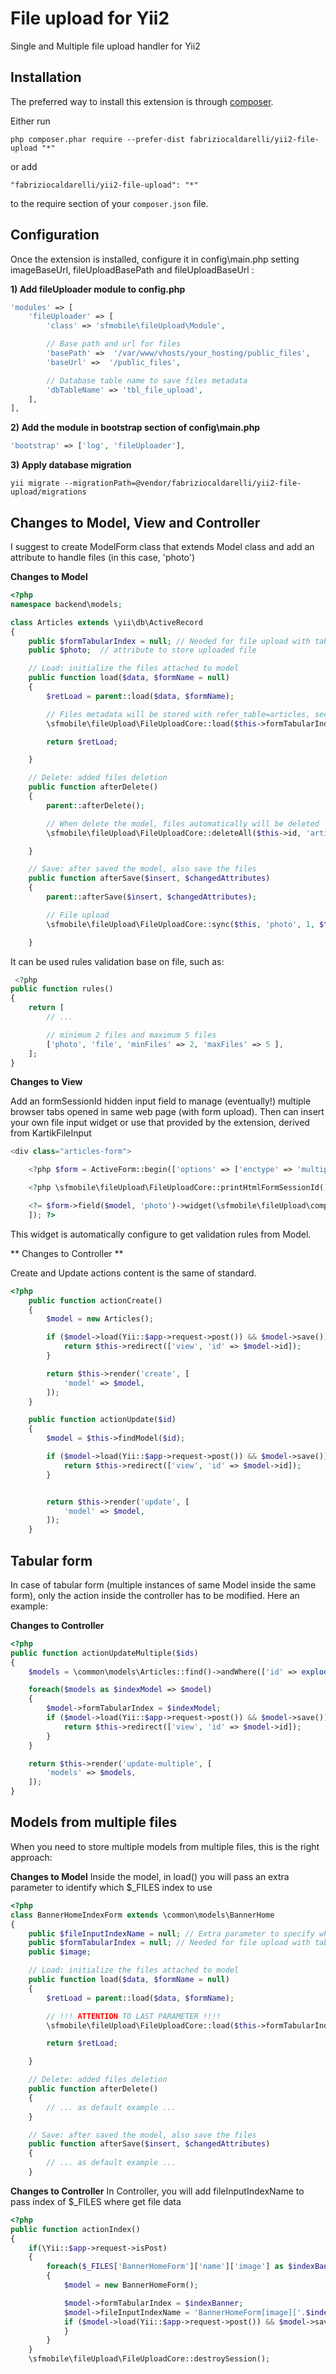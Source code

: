 File upload for Yii2
======================

Single and Multiple file upload handler for Yii2

Installation
------------

The preferred way to install this extension is through [composer](http://getcomposer.org/download/).

Either run

```
php composer.phar require --prefer-dist fabriziocaldarelli/yii2-file-upload "*"
```

or add

```
"fabriziocaldarelli/yii2-file-upload": "*"
```

to the require section of your `composer.json` file.


Configuration
-----

Once the extension is installed, configure it in config\main.php setting imageBaseUrl, fileUploadBasePath and fileUploadBaseUrl :

**1) Add fileUploader module to config.php**

```php
'modules' => [
    'fileUploader' => [
        'class' => 'sfmobile\fileUpload\Module',

        // Base path and url for files
        'basePath' =>  '/var/www/vhosts/your_hosting/public_files',
        'baseUrl' =>  '/public_files',

        // Database table name to save files metadata
        'dbTableName' => 'tbl_file_upload',
    ],
],
```

**2) Add the module in bootstrap section of config\main.php**

```php
'bootstrap' => ['log', 'fileUploader'],
```

**3) Apply database migration**

```
yii migrate --migrationPath=@vendor/fabriziocaldarelli/yii2-file-upload/migrations
```

Changes to Model, View and Controller
-----

I suggest to create ModelForm class that extends Model class and add an attribute to handle files (in this case, 'photo')

**Changes to Model**
```php
<?php
namespace backend\models;

class Articles extends \yii\db\ActiveRecord
{
    public $formTabularIndex = null; // Needed for file upload with tabular form
    public $photo;  // attribute to store uploaded file

    // Load: initialize the files attached to model
    public function load($data, $formName = null)
    {
        $retLoad = parent::load($data, $formName);

        // Files metadata will be stored with refer_table=articles, section=articles, category=photo and refer_id=model.id
        \sfmobile\fileUpload\FileUploadCore::load($this->formTabularIndex, $this, 'photo', $this->id, 'articles', 'articles', 'photo');

        return $retLoad;

    }

    // Delete: added files deletion
    public function afterDelete()
    {
        parent::afterDelete();

        // When delete the model, files automatically will be deleted
        \sfmobile\fileUpload\FileUploadCore::deleteAll($this->id, 'articles', 'articles', 'photo');

    }

    // Save: after saved the model, also save the files
    public function afterSave($insert, $changedAttributes)
    {
        parent::afterSave($insert, $changedAttributes);

        // File upload
        \sfmobile\fileUpload\FileUploadCore::sync($this, 'photo', 1, $this->id, 'articles', 'articles', 'photo');

    }
```

It can be used rules validation base on file, such as:

```php
 <?php
public function rules()
{
    return [
        // ...

        // minimum 2 files and maximum 5 files
        ['photo', 'file', 'minFiles' => 2, 'maxFiles' => 5 ],
    ];
}
```

**Changes to View**

Add an formSessionId hidden input field to manage (eventually!) multiple browser tabs opened in same web page (with form upload).
Then can insert your own file input widget or use that provided by the extension, derived from KartikFileInput
```php
<div class="articles-form">

    <?php $form = ActiveForm::begin(['options' => ['enctype' => 'multipart/form-data']]); ?>

    <?php \sfmobile\fileUpload\FileUploadCore::printHtmlFormSessionId(); ?>

    <?= $form->field($model, 'photo')->widget(\sfmobile\fileUpload\components\kartikFileInput\KartikFileInput::className(), [
    ]); ?>
```

This widget is automatically configure to get validation rules from Model.

** Changes to Controller **

Create and Update actions content is the same of standard.
```php
<?php
    public function actionCreate()
    {
        $model = new Articles();

        if ($model->load(Yii::$app->request->post()) && $model->save()) {
            return $this->redirect(['view', 'id' => $model->id]);
        }

        return $this->render('create', [
            'model' => $model,
        ]);
    }

    public function actionUpdate($id)
    {
        $model = $this->findModel($id);

        if ($model->load(Yii::$app->request->post()) && $model->save()) {
            return $this->redirect(['view', 'id' => $model->id]);
        }


        return $this->render('update', [
            'model' => $model,
        ]);
    }    
```

Tabular form
--------------

In case of tabular form (multiple instances of same Model inside the same form), only the action inside the controller has to be modified. Here an example:

**Changes to Controller**
```php
<?php
public function actionUpdateMultiple($ids)
{
    $models = \common\models\Articles::find()->andWhere(['id' => explode(',', $ids)])->all();

    foreach($models as $indexModel => $model)
    {
        $model->formTabularIndex = $indexModel;
        if ($model->load(Yii::$app->request->post()) && $model->save()) {
            return $this->redirect(['view', 'id' => $model->id]);
        }
    }

    return $this->render('update-multiple', [
        'models' => $models,
    ]);
}
```

Models from multiple files
--------------

When you need to store multiple models from multiple files, this is the right approach:

**Changes to Model**
Inside the model, in load() you will pass an extra parameter to identify  which $_FILES index to use
```php
<?php
class BannerHomeIndexForm extends \common\models\BannerHome
{
    public $fileInputIndexName = null; // Extra parameter to specify which $_FILES index to use
    public $formTabularIndex = null; // Needed for file upload with tabular form
    public $image;

    // Load: initialize the files attached to model
    public function load($data, $formName = null)
    {
        $retLoad = parent::load($data, $formName);

        // !!! ATTENTION TO LAST PARAMETER !!!!
        \sfmobile\fileUpload\FileUploadCore::load($this->formTabularIndex, $this, 'image', $this->id, 'banner_home', 'banner_home', 'image', $this->fileInputIndexName);

        return $retLoad;

    }

    // Delete: added files deletion
    public function afterDelete()
    {
        // ... as default example ...
    }

    // Save: after saved the model, also save the files
    public function afterSave($insert, $changedAttributes)
    {
        // ... as default example ...
    }
```

**Changes to Controller**
In Controller, you will add fileInputIndexName to pass index of $_FILES where get file data
```php
<?php
public function actionIndex()
{
    if(\Yii::$app->request->isPost)
    {
        foreach($_FILES['BannerHomeForm']['name']['image'] as $indexBanner => $n)
        {
            $model = new BannerHomeForm();

            $model->formTabularIndex = $indexBanner;
            $model->fileInputIndexName = 'BannerHomeForm[image]['.$indexBanner.']';
            if ($model->load(Yii::$app->request->post()) && $model->save()) {
            }
        }
    }
    \sfmobile\fileUpload\FileUploadCore::destroySession();
```
